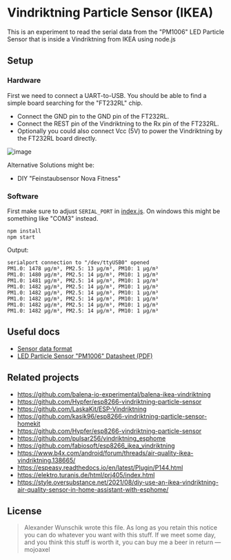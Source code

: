 # Vindriktning Particle Sensor (IKEA)

This is an experiment to read the serial data from the "PM1006" LED Particle Sensor that is inside a Vindriktning from IKEA using node.js

## Setup

### Hardware

First we need to connect a UART-to-USB. You should be able to find a simple board searching for the "FT232RL" chip.

- Connect the GND pin to the GND pin of the FT232RL.
- Connect the REST pin of the Vindriktning to the Rx pin of the FT232RL.
- Optionally you could also connect Vcc (5V) to power the Vindriktning by the FT232RL board directly.

![image](https://github.com/mojoaxel/vindriktning-node/assets/600565/df027291-2160-4b9b-bcda-f50ca15b55b0)

 Alternative Solutions might be:
 - DIY "Feinstaubsensor Nova Fitness"

### Software

First make sure to adjust `SERIAL_PORT` in [index.js](index.js). On windows this might be something like "COM3" instead.

```
npm install
npm start
```

Output:
```
serialport connection to "/dev/ttyUSB0" opened
PM1.0: 1478 µg/m³, PM2.5: 13 µg/m³, PM10: 1 µg/m³
PM1.0: 1480 µg/m³, PM2.5: 14 µg/m³, PM10: 1 µg/m³
PM1.0: 1481 µg/m³, PM2.5: 14 µg/m³, PM10: 1 µg/m³
PM1.0: 1482 µg/m³, PM2.5: 14 µg/m³, PM10: 1 µg/m³
PM1.0: 1482 µg/m³, PM2.5: 14 µg/m³, PM10: 1 µg/m³
PM1.0: 1482 µg/m³, PM2.5: 14 µg/m³, PM10: 1 µg/m³
PM1.0: 1482 µg/m³, PM2.5: 14 µg/m³, PM10: 1 µg/m³
PM1.0: 1482 µg/m³, PM2.5: 14 µg/m³, PM10: 1 µg/m³
```

## Useful docs

- [Sensor data format](https://lupyuen.github.io/articles/ikea#sensor-data-frame)
- [LED Particle Sensor "PM1006" Datasheet (PDF)](http://www.jdscompany.co.kr/download.asp?gubun=07&filename=PM1006_LED_PARTICLE_SENSOR_MODULE_SPECIFICATIONS.pdf)

## Related projects

- https://github.com/balena-io-experimental/balena-ikea-vindriktning
- https://github.com/Hypfer/esp8266-vindriktning-particle-sensor
- https://github.com/LaskaKit/ESP-Vindriktning
- https://github.com/kasik96/esp8266-vindriktning-particle-sensor-homekit
- https://github.com/Hypfer/esp8266-vindriktning-particle-sensor
- https://github.com/pulsar256/vindriktning_esphome
- https://github.com/fabiosoft/esp8266_ikea_vindriktning
- https://www.b4x.com/android/forum/threads/air-quality-ikea-vindriktning.138665/
- https://espeasy.readthedocs.io/en/latest/Plugin/P144.html
- https://elektro.turanis.de/html/prj405/index.html
- https://style.oversubstance.net/2021/08/diy-use-an-ikea-vindriktning-air-quality-sensor-in-home-assistant-with-esphome/

## License

> Alexander Wunschik wrote this file.
> As long as you retain this notice you can do whatever you want with this stuff.
> If we meet some day, and you think this stuff is worth it, you can buy me a beer in return
> — mojoaxel
